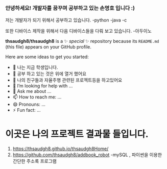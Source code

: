 ### 안녕하세요! 개발자를 꿈꾸며 공부하고 있는 손명호 입니다 :)

 저는 개발자가 되기 위해서 공부하고 있습니다.
-python
-java
-c 

또한 디바이스 제작을 위해서 다음 디바이스들을 다뤄 보고 있습니다.
-아두이노


**thsaudgh8/thsaudgh8** is a ✨ _special_ ✨ repository because its `README.md` (this file) appears on your GitHub profile.

Here are some ideas to get you started:

- 🔭 나는 지금 학생입니다.
- 🌱 공부 하고 있는 것은 위에 열거 했어요
- 👯 나의 친구들과 자율주행 관련된 프로젝트등을 하고있어요
- 🤔 I’m looking for help with ...
- 💬 Ask me about ...
- 📫 How to reach me: ...
- 😄 Pronouns: ...
- ⚡ Fun fact: ...

# 이곳은 나의 프로젝트 결과물 들입니다.

1. https://thsaudgh8.github.io/thsaudgh8Home/  
2. https://github.com/thsaudgh8/addbook_robot    -mySQL , 파이썬을 이용한 간단한 주소록 프로그램
